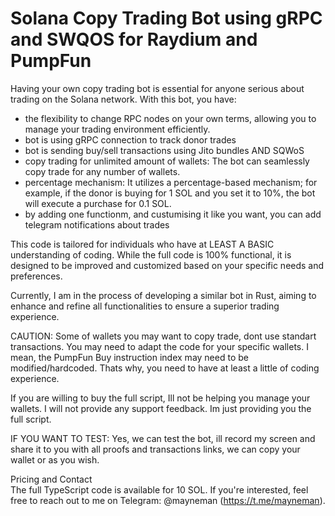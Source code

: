 # Solana Copy Trading Bot using gRPC and SWQOS for Raydium and PumpFun

Having your own copy trading bot is essential for anyone serious about trading on the Solana network.
With this bot, you have: 
 - the flexibility to change RPC nodes on your own terms, allowing you to manage your trading environment efficiently.
 - bot is using gRPC connection to track donor trades
 - bot is sending buy/sell transactions using Jito bundles AND SQWoS
 - copy trading for unlimited amount of wallets: The bot can seamlessly copy trade for any number of wallets.
 - percentage mechanism: It utilizes a percentage-based mechanism; for example, if the donor is buying for 1 SOL and you set it to 10%, the bot will execute a purchase for 0.1 SOL.
 - by adding one functionm, and custumising it like you want, you can add telegram notifications about trades

This code is tailored for individuals who have at LEAST A BASIC understanding of coding. 
While the full code is 100% functional, it is designed to be improved and customized based on your specific needs and preferences.

Currently, I am in the process of developing a similar bot in Rust, aiming to enhance and refine all functionalities to ensure a superior trading experience.

СAUTION:
Some of wallets you may want to copy trade, dont use standart transactions. You may need to adapt the code for your specific wallets. I mean, the PumpFun Buy instruction index may need to be modified/hardcoded.
Thats why, you need to have at least a little of coding experience.

If you are willing to buy the full script, Ill not be helping you manage your wallets. I will not provide any support feedback.
Im just providing you the full script. 

IF YOU WANT TO TEST:
Yes, we can test the bot, ill record my screen and share it to you with all proofs and transactions links, we can copy your wallet or as you wish.

Pricing and Contact  
The full TypeScript code is available for 10 SOL. If you're interested, feel free to reach out to me on Telegram: @mayneman (https://t.me/mayneman).
